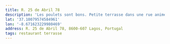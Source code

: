 ```yaml
---
title: R. 25 de Abril 78
description: 'Les poulets sont bons. Petite terrasse dans une rue animée, fort sympa ! '
lat: '37.10079574584961'
lon: '-8.671623229980469'
address: R. 25 de Abril 78, 8600-607 Lagos, Portugal
tags: restaurant terrasse
---
```

